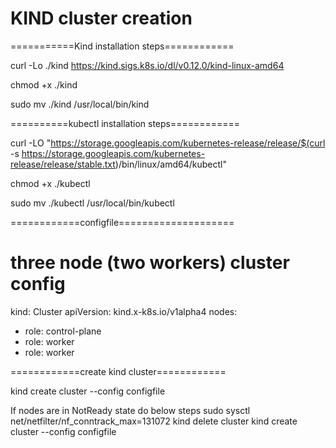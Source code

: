 # KIND cluster creation

===========Kind installation steps============

curl -Lo ./kind https://kind.sigs.k8s.io/dl/v0.12.0/kind-linux-amd64

chmod +x ./kind

sudo mv ./kind /usr/local/bin/kind


==========kubectl installation steps============

curl -LO "https://storage.googleapis.com/kubernetes-release/release/$(curl -s https://storage.googleapis.com/kubernetes-release/release/stable.txt)/bin/linux/amd64/kubectl"


chmod +x ./kubectl

sudo mv ./kubectl /usr/local/bin/kubectl


============configfile====================

# three node (two workers) cluster config
kind: Cluster
apiVersion: kind.x-k8s.io/v1alpha4
nodes:
- role: control-plane
- role: worker
- role: worker

============create kind cluster============

kind create cluster --config configfile

If nodes are in NotReady state do below steps
sudo sysctl net/netfilter/nf_conntrack_max=131072
kind delete cluster
kind create cluster --config configfile
